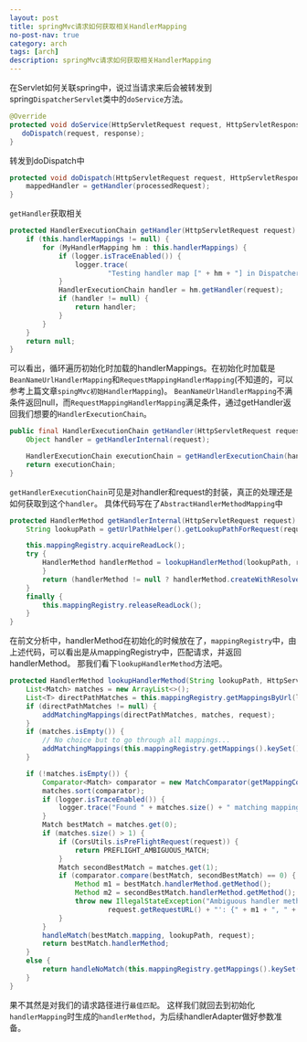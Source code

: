```yaml
---
layout: post
title: springMvc请求如何获取相关HandlerMapping
no-post-nav: true
category: arch
tags: [arch]
description: springMvc请求如何获取相关HandlerMapping
---
```


在Servlet如何关联spring中，说过当请求来后会被转发到spring`DispatcherServlet`类中的`doService`方法。
```java
@Override
protected void doService(HttpServletRequest request, HttpServletResponse response) throws Exception {
   doDispatch(request, response);
}
```
转发到doDispatch中
```java
protected void doDispatch(HttpServletRequest request, HttpServletResponse response) throws Exception {
    mappedHandler = getHandler(processedRequest);
}
```
`getHandler`获取相关
```java
protected HandlerExecutionChain getHandler(HttpServletRequest request) throws Exception {
    if (this.handlerMappings != null) {
        for (MyHandlerMapping hm : this.handlerMappings) {
            if (logger.isTraceEnabled()) {
                logger.trace(
                        "Testing handler map [" + hm + "] in DispatcherServlet with name '" + getServletName() + "'");
            }
            HandlerExecutionChain handler = hm.getHandler(request);
            if (handler != null) {
                return handler;
            }
        }
    }
    return null;
}
```
可以看出，循环遍历初始化时加载的handlerMappings。在初始化时加载是`BeanNameUrlHandlerMapping`和`RequestMappingHandlerMapping`(不知道的，可以参考上篇文章`spingMvc初始HandlerMapping`)。
`BeanNameUrlHandlerMapping`不满条件返回null，而`RequestMappingHandlerMapping`满足条件，通过getHandler返回我们想要的`HandlerExecutionChain`。
```java
public final HandlerExecutionChain getHandler(HttpServletRequest request) throws Exception {
    Object handler = getHandlerInternal(request);

    HandlerExecutionChain executionChain = getHandlerExecutionChain(handler, request);
    return executionChain;
}
```
`getHandlerExecutionChain`可见是对handler和request的封装，真正的处理还是如何获取到这个`handler`。
具体代码写在了`AbstractHandlerMethodMapping`中
```java
protected HandlerMethod getHandlerInternal(HttpServletRequest request) throws Exception {
    String lookupPath = getUrlPathHelper().getLookupPathForRequest(request);

    this.mappingRegistry.acquireReadLock();
    try {
        HandlerMethod handlerMethod = lookupHandlerMethod(lookupPath, request);
        }
        return (handlerMethod != null ? handlerMethod.createWithResolvedBean() : null);
    }
    finally {
        this.mappingRegistry.releaseReadLock();
    }
}
```
在前文分析中，handlerMethod在初始化的时候放在了，`mappingRegistry`中，由上述代码，可以看出是从mappingRegistry中，匹配请求，并返回handlerMethod。
那我们看下`lookupHandlerMethod`方法吧。
```java
protected HandlerMethod lookupHandlerMethod(String lookupPath, HttpServletRequest request) throws Exception {
    List<Match> matches = new ArrayList<>();
    List<T> directPathMatches = this.mappingRegistry.getMappingsByUrl(lookupPath);
    if (directPathMatches != null) {
        addMatchingMappings(directPathMatches, matches, request);
    }
    if (matches.isEmpty()) {
        // No choice but to go through all mappings...
        addMatchingMappings(this.mappingRegistry.getMappings().keySet(), matches, request);
    }

    if (!matches.isEmpty()) {
        Comparator<Match> comparator = new MatchComparator(getMappingComparator(request));
        matches.sort(comparator);
        if (logger.isTraceEnabled()) {
            logger.trace("Found " + matches.size() + " matching mapping(s) for [" + lookupPath + "] : " + matches);
        }
        Match bestMatch = matches.get(0);
        if (matches.size() > 1) {
            if (CorsUtils.isPreFlightRequest(request)) {
                return PREFLIGHT_AMBIGUOUS_MATCH;
            }
            Match secondBestMatch = matches.get(1);
            if (comparator.compare(bestMatch, secondBestMatch) == 0) {
                Method m1 = bestMatch.handlerMethod.getMethod();
                Method m2 = secondBestMatch.handlerMethod.getMethod();
                throw new IllegalStateException("Ambiguous handler methods mapped for HTTP path '" +
                        request.getRequestURL() + "': {" + m1 + ", " + m2 + "}");
            }
        }
        handleMatch(bestMatch.mapping, lookupPath, request);
        return bestMatch.handlerMethod;
    }
    else {
        return handleNoMatch(this.mappingRegistry.getMappings().keySet(), lookupPath, request);
    }
}
```
果不其然是对我们的请求路径进行`最佳匹配`。
这样我们就回去到初始化`handlerMapping`时生成的`handlerMethod`，为后续handlerAdapter做好参数准备。